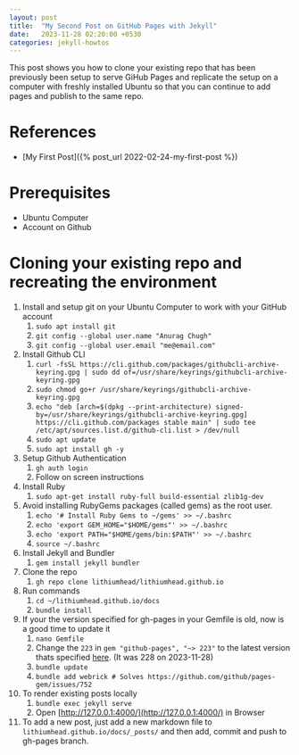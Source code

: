 ```yaml
---
layout: post
title:  "My Second Post on GitHub Pages with Jekyll"
date:   2023-11-28 02:20:00 +0530
categories: jekyll-howtos
---
```


This post shows you how to clone your existing repo that has been previously been setup to serve GiHub Pages and replicate the setup on a computer with freshly installed Ubuntu so that you can continue to add pages and publish to the same repo.

References
==========

* [My First Post]({% post_url 2022-02-24-my-first-post %})

Prerequisites
=============

* Ubuntu Computer
* Account on Github

Cloning your existing repo and recreating the environment
=========================================================

1. Install and setup git on your Ubuntu Computer to work with your GitHub account
    1. `sudo apt install git`
    2. `git config --global user.name "Anurag Chugh"`
    3. `git config --global user.email "me@email.com"`
2. Install Github CLI
    1. `curl -fsSL https://cli.github.com/packages/githubcli-archive-keyring.gpg | sudo dd of=/usr/share/keyrings/githubcli-archive-keyring.gpg`
    2. `sudo chmod go+r /usr/share/keyrings/githubcli-archive-keyring.gpg`
    3. `echo "deb [arch=$(dpkg --print-architecture) signed-by=/usr/share/keyrings/githubcli-archive-keyring.gpg] https://cli.github.com/packages stable main" | sudo tee /etc/apt/sources.list.d/github-cli.list > /dev/null`
    4. `sudo apt update`
    5. `sudo apt install gh -y`
3. Setup Github Authentication
    1. `gh auth login`
    2. Follow on screen instructions
4. Install Ruby
    1. `sudo apt-get install ruby-full build-essential zlib1g-dev`
5. Avoid installing RubyGems packages (called gems) as the root user.
    1. `echo '# Install Ruby Gems to ~/gems' >> ~/.bashrc`
    2. `echo 'export GEM_HOME="$HOME/gems"' >> ~/.bashrc`
    3. `echo 'export PATH="$HOME/gems/bin:$PATH"' >> ~/.bashrc`
    4. `source ~/.bashrc`
6. Install Jekyll and Bundler
    1. `gem install jekyll bundler`
7. Clone the repo
    1. `gh repo clone lithiumhead/lithiumhead.github.io`
8. Run commands
    1. `cd ~/lithiumhead.github.io/docs`
    2. `bundle install`
9. If your the version specified for gh-pages in your Gemfile is old, now is a good time to update it
    1. `nano Gemfile`
    2. Change the `223` in `gem "github-pages", "~> 223"` to the latest version thats specified [here](https://pages.github.com/versions/). (It was 228 on 2023-11-28)
    3. `bundle update`
    4. `bundle add webrick # Solves https://github.com/github/pages-gem/issues/752`
10. To render existing posts locally
    1. `bundle exec jekyll serve`
    2. Open [http://127.0.0.1:4000/](http://127.0.0.1:4000/) in Browser
11. To add a new post, just add a new markdown file to `lithiumhead.github.io/docs/_posts/` and then add, commit and push to gh-pages branch.

